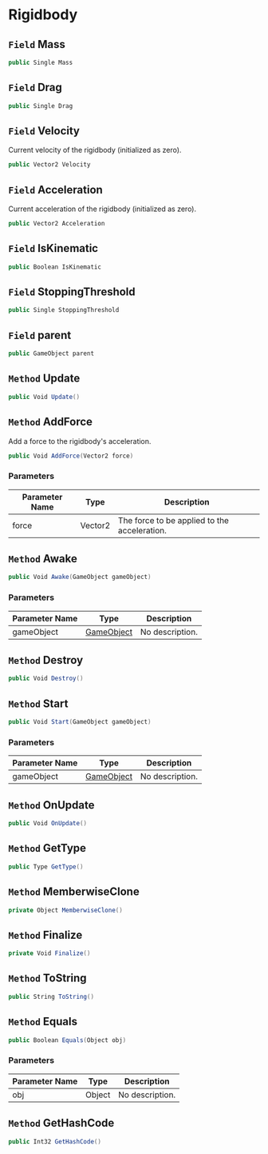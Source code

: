 # Rigidbody

## `Field` Mass

```csharp
public Single Mass
```


## `Field` Drag

```csharp
public Single Drag
```


## `Field` Velocity
Current velocity of the rigidbody (initialized as zero).
```csharp
public Vector2 Velocity
```


## `Field` Acceleration
Current acceleration of the rigidbody (initialized as zero).
```csharp
public Vector2 Acceleration
```


## `Field` IsKinematic

```csharp
public Boolean IsKinematic
```


## `Field` StoppingThreshold

```csharp
public Single StoppingThreshold
```


## `Field` parent

```csharp
public GameObject parent
```


## `Method` Update

```csharp
public Void Update()
```


## `Method` AddForce
Add a force to the rigidbody's acceleration.
```csharp
public Void AddForce(Vector2 force)
```
### Parameters

| Parameter Name | Type | Description |
| --------- | --------- | --------- |
| force | Vector2 | The force to be applied to the acceleration. |


## `Method` Awake

```csharp
public Void Awake(GameObject gameObject)
```
### Parameters

| Parameter Name | Type | Description |
| --------- | --------- | --------- |
| gameObject | [GameObject](https://thiagomvas.github.io/GameEngine/Entities/GameObject.html) | No description. |


## `Method` Destroy

```csharp
public Void Destroy()
```


## `Method` Start

```csharp
public Void Start(GameObject gameObject)
```
### Parameters

| Parameter Name | Type | Description |
| --------- | --------- | --------- |
| gameObject | [GameObject](https://thiagomvas.github.io/GameEngine/Entities/GameObject.html) | No description. |


## `Method` OnUpdate

```csharp
public Void OnUpdate()
```


## `Method` GetType

```csharp
public Type GetType()
```


## `Method` MemberwiseClone

```csharp
private Object MemberwiseClone()
```


## `Method` Finalize

```csharp
private Void Finalize()
```


## `Method` ToString

```csharp
public String ToString()
```


## `Method` Equals

```csharp
public Boolean Equals(Object obj)
```
### Parameters

| Parameter Name | Type | Description |
| --------- | --------- | --------- |
| obj | Object | No description. |


## `Method` GetHashCode

```csharp
public Int32 GetHashCode()
```

